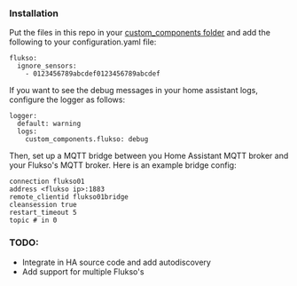 ### Installation
Put the files in this repo in your [custom_components folder](https://developers.home-assistant.io/docs/creating_integration_file_structure#where-home-assistant-looks-for-integrations) and add the following to your configuration.yaml file:

```
flukso:
  ignore_sensors:
    - 0123456789abcdef0123456789abcdef
```

If you want to see the debug messages in your home assistant logs, configure the logger as follows:
```
logger:
  default: warning
  logs:
    custom_components.flukso: debug
```

Then, set up a MQTT bridge between you Home Assistant MQTT broker and your Flukso's MQTT broker. Here is an example bridge config:
```
connection flukso01
address <flukso ip>:1883
remote_clientid flukso01bridge
cleansession true
restart_timeout 5
topic # in 0
```

### TODO:
* Integrate in HA source code and add autodiscovery
* Add support for multiple Flukso's
